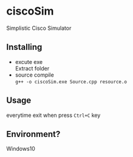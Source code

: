 # ciscoSim
Simplistic Cisco Simulator

## Installing
* excute exe  
Extract folder  
* source compile  
`g++ -o ciscoSim.exe Source.cpp resource.o`

## Usage
everytime exit when press `Ctrl+C` key

## Environment?
Windows10
